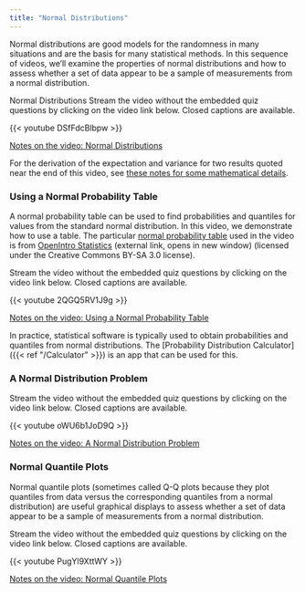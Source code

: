 ```yaml
---
title: "Normal Distributions"
---
```

Normal distributions are good models for the randomness in many situations and are the basis for many statistical methods. In this sequence of videos, we’ll examine the properties of normal distributions and how to assess whether a set of data appear to be a sample of measurements from a normal distribution.

Normal Distributions
Stream the video without the embedded quiz questions by clicking on the video link below. Closed captions are available.

{{< youtube DSfFdcBlbpw >}}

[Notes on the video: Normal Distributions](../5-10-Normal-Distributions.pdf)

For the derivation of the expectation and variance for two results quoted near the end of this video, see [these notes for some mathematical details](../NormalDistributionsMathematicalDetails.pdf).

### Using a Normal Probability Table

A normal probability table can be used to find probabilities and quantiles for values from the standard normal distribution. In this video, we demonstrate how to use a table. The particular [normal probability table](../NormalDistributionTable.pdf) used in the video is from [OpenIntro Statistics](https://www.openintro.org/stat/textbook.php) (external link, opens in new window) (licensed under the Creative Commons BY-SA 3.0 license).

Stream the video without the embedded quiz questions by clicking on the video link below. Closed captions are available.

{{< youtube 2QGQ5RV1J9g >}}

[Notes on the video: Using a Normal Probability Table](../5-11-Using-a-Normal-Probability-Table.pdf)

In practice, statistical software is typically used to obtain probabilities and quantiles from normal distributions. The [Probability Distribution Calculator]({{< ref "/Calculator" >}}) is an app that can be used for this.

### A Normal Distribution Problem

Stream the video without the embedded quiz questions by clicking on the video link below. Closed captions are available.

{{< youtube oWU6b1JoD9Q >}}

[Notes on the video: A Normal Distribution Problem](../5-12-A-Normal-Distribution-Problem.pdf)

### Normal Quantile Plots

Normal quantile plots (sometimes called Q-Q plots because they plot quantiles from data versus the corresponding quantiles from a normal distribution) are useful graphical displays to assess whether a set of data appear to be a sample of measurements from a normal distribution.

Stream the video without the embedded quiz questions by clicking on the video link below. Closed captions are available.

{{< youtube PugYl9XttWY >}}

[Notes on the video: Normal Quantile Plots](../5-13-Normal-Quantile-Plots.pdf)